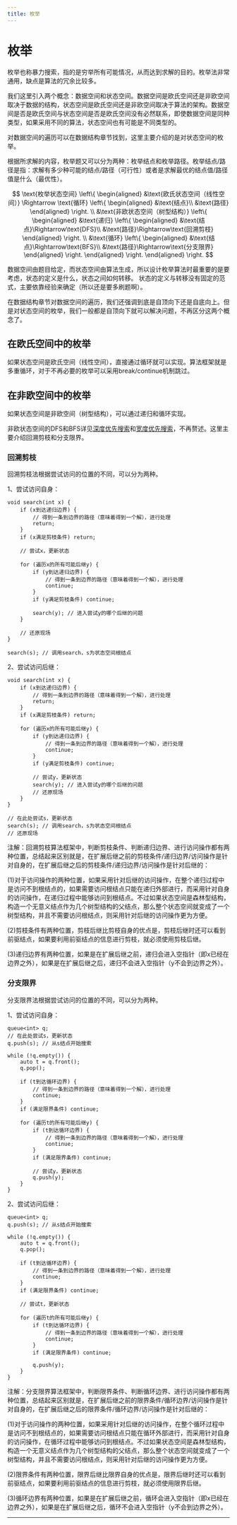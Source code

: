 ```yaml
---
title: 枚举
---
```


# 枚举

<script type="text/javascript" src="/include/head.js"></script>

枚举也称暴力搜索，指的是穷举所有可能情况，从而达到求解的目的。枚举法非常通用，缺点是算法的冗余比较多。

我们这里引入两个概念：数据空间和状态空间。数据空间是欧氏空间还是非欧空间取决于数据的结构，状态空间是欧氏空间还是非欧空间取决于算法的架构。数据空间是否是欧氏空间与状态空间是否是欧氏空间没有必然联系，即使数据空间是同种类型，如果采用不同的算法，状态空间也有可能是不同类型的。

对数据空间的遍历可以在数据结构章节找到，这里主要介绍的是对状态空间的枚举。

根据所求解的内容，枚举题又可以分为两种：枚举结点和枚举路径。枚举结点/路径是指：求解有多少种可能的结点/路径（可行性）或者是求解最优的结点值/路径值是什么（最优性）。

$$
\text{枚举状态空间}
\left\{
\begin{aligned}
    &\text{欧氏状态空间（线性空间）}
    \Rightarrow
    \text{循环}
        \left\{
        \begin{aligned}
            &\text{结点}\\
            &\text{路径}
        \end{aligned}
        \right.
    \\
    &\text{非欧状态空间（树型结构）}
    \left\{
    \begin{aligned}
        &\text{递归}
        \left\{
        \begin{aligned}
            &\text{结点}\Rightarrow\text{DFS}\\
            &\text{路径}\Rightarrow\text{回溯剪枝}
        \end{aligned}
        \right.
        \\
        &\text{循环}
        \left\{
        \begin{aligned}
            &\text{结点}\Rightarrow\text{BFS}\\
            &\text{路径}\Rightarrow\text{分支限界}
        \end{aligned}
        \right.
    \end{aligned}
    \right.
\end{aligned}
\right.
$$

数据空间由题目给定，而状态空间由算法生成，所以设计枚举算法时最重要的是要考虑，状态的定义是什么，状态之间如何转移。
状态的定义与转移没有固定的范式，主要依靠经验来确定（所以还是要多刷题啊）。

在数据结构章节对数据空间的遍历，我们还强调到底是自顶向下还是自底向上。但是对状态空间的枚举，我们一般都是自顶向下就可以解决问题，不再区分这两个概念了。

## 在欧氏空间中的枚举

如果状态空间是欧氏空间（线性空间），直接通过循环就可以实现。算法框架就是多重循环，对于不再必要的枚举可以采用break/continue机制跳过。

## 在非欧空间中的枚举

如果状态空间是非欧空间（树型结构），可以通过递归和循环实现。

非欧状态空间的DFS和BFS详见<a href="https://www.dywan.xyz/note/202103/150001">深度优先搜索</a>和<a href="https://www.dywan.xyz/note/202103/150002">宽度优先搜索</a>，不再赘述。这里主要介绍回溯剪枝和分支限界。

### 回溯剪枝

回溯剪枝法根据尝试访问的位置的不同，可以分为两种。

1、尝试访问自身：

```
void search(int x) {
    if (x到达递归边界) {
        // 得到一条到边界的路径（意味着得到一个解），进行处理
        return;
    }
    if (x满足剪枝条件) return;

    // 尝试x，更新状态

    for (遍历x的所有可能后继y) {
        if (y到达递归边界) {
            // 得到一条到边界的路径（意味着得到一个解），进行处理
            continue;
        }
        if (y满足剪枝条件) continue;

        search(y); // 进入尝试y的哪个后继的问题
    }

    // 还原现场
}

search(s); // 调用search，s为状态空间根结点
```

2、尝试访问后继：

```
void search(int x) {
    if (x到达递归边界) {
        // 得到一条到边界的路径（意味着得到一个解），进行处理
        return;
    }
    if (x满足剪枝条件) return;

    for (遍历x的所有可能后继y) {
        if (y到达递归边界) {
            // 得到一条到边界的路径（意味着得到一个解），进行处理
            continue;
        }
        if (y满足剪枝条件) continue;

        // 尝试y，更新状态
        search(y); // 进入尝试y的哪个后继的问题
        // 还原现场
    }
}

// 在此处尝试s，更新状态
search(s); // 调用search，s为状态空间根结点
// 还原现场
```

注解：回溯剪枝算法框架中，判断剪枝条件、判断递归边界、进行访问操作都有两种位置，总结起来区别就是，在扩展后继之前的剪枝条件/递归边界/访问操作是针对自身的，在扩展后继之后的剪枝条件/递归边界/访问操作是针对后继的：

(1)对于访问操作的两种位置，如果采用针对后继的访问操作，在整个递归过程中是访问不到根结点的，如果需要访问根结点只能在递归外部进行，而采用针对自身的访问操作，在递归过程中能够访问到根结点。不过如果状态空间是森林型结构，构造一个无意义结点作为几个树型结构的父结点，那么整个状态空间就变成了一个树型结构，并且不需要访问根结点，则采用针对后继的访问操作更为方便。

(2)剪枝条件有两种位置，剪枝后继比剪枝自身的优点是，剪枝后继时还可以看到前驱结点，如果要利用前驱结点的信息进行剪枝，就必须使用剪枝后继。

(3)递归边界有两种位置，如果是在扩展后继之前，递归会进入空指针（即x已经在边界之外），如果是在扩展后继之后，递归不会进入空指针（y不会到边界之外）。

### 分支限界

分支限界法根据尝试访问的位置的不同，可以分为两种。

1、尝试访问自身：

```
queue<int> q;
// 在此处尝试s，更新状态
q.push(s); // 从s结点开始搜索

while (!q.empty()) {
    auto t = q.front();
    q.pop();

    if (t到达循环边界) {
        // 得到一条到边界的路径（意味着得到一个解），进行处理
        continue;
    }
    if (满足限界条件) continue;
    
    for (遍历t的所有可能后继y) {
        if (t到达循环边界) {
            // 得到一条到边界的路径（意味着得到一个解），进行处理
            continue;
        }
        if (满足限界条件) continue;

        // 尝试y，更新状态
        q.push(y);
    }
}
```

2、尝试访问后继：

```
queue<int> q;
q.push(s); // 从s结点开始搜索

while (!q.empty()) {
    auto t = q.front();
    q.pop();

    if (t到达循环边界) {
        // 得到一条到边界的路径（意味着得到一个解），进行处理
        continue;
    }
    if (满足限界条件) continue;

    // 尝试t，更新状态
    
    for (遍历t的所有可能后继y) {
        if (t到达循环边界) {
            // 得到一条到边界的路径（意味着得到一个解），进行处理
            continue;
        }
        if (满足限界条件) continue;

        q.push(y);
    }
}
```

注解：分支限界算法框架中，判断限界条件、判断循环边界、进行访问操作都有两种位置，总结起来区别就是，在扩展后继之前的限界条件/循环边界/访问操作是针对自身的，在扩展后继之后的限界条件/循环边界/访问操作是针对后继的：

(1)对于访问操作的两种位置，如果采用针对后继的访问操作，在整个循环过程中是访问不到根结点的，如果需要访问根结点只能在循环外部进行，而采用针对自身的访问操作，在循环过程中能够访问到根结点。不过如果状态空间是森林型结构，构造一个无意义结点作为几个树型结构的父结点，那么整个状态空间就变成了一个树型结构，并且不需要访问根结点，则采用针对后继的访问操作更为方便。

(2)限界条件有两种位置，限界后继比限界自身的优点是，限界后继时还可以看到前驱结点，如果要利用前驱结点的信息进行剪枝，就必须使用限界后继。

(3)循环边界有两种位置，如果是在扩展后继之前，循环会进入空指针（即x已经在边界之外），如果是在扩展后继之后，循环不会进入空指针（y不会到边界之外）。

---

<script type="text/javascript" src="/include/tail.js"></script>
